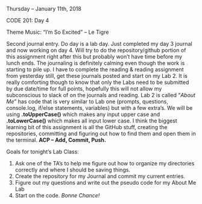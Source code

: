 Thursday – January 11th, 2018

CODE 201: Day 4 

Theme Music: “I’m So Excited” – Le Tigre

Second journal entry.  Do day is a lab day. Just completed my day 3 journal and now working on day 4. Will try to do the repository/github portion of this assignment right after this but probably won’t have time before my lunch ends.  The journaling is definitely calming even though the work is starting to pile up.  I have to complete the reading & reading assignment from yesterday still, get these journals posted and start on my Lab 2. It is really comforting though to know that only the Labs need to be submitted by due date/time for full points, hopefully this will not allow my subconscious to slack of on the journals and reading. 
Lab 2 is called “_About Me_” has code that is very similar to Lab one (prompts, questions, console.log, if/else statements, variables) but with a few extra’s. We will be using **.toUpperCase()** which makes any input upper case and **.toLowerCase()** which makes all input lower case.  I think the biggest learning bit of this assignment is all the GitHub stuff, creating the repositories, committing and figuring out how to find them and open them in the terminal. **ACP – Add, Commit, Push.** 

Goals for tonight’s Lab Class: 
1.	Ask one of the TA’s to help me figure out how to organize my directories correctly and where I should be saving things. 
2.	Create the repository for my Journal and commit my current entries. 
3.	Figure out my questions and write out the pseudo code for my About Me Lab
4.	Start on the code.
_Bonne Chance!_ 
